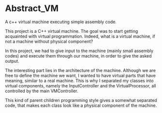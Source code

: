 # Abstract_VM
A c++ virtual machine executing simple assembly code.

This project is a C++ virtual machine. The goal was to start getting acquainted with virtual programmation.
Indeed, what is a virtual machine, if not a machine without physical component?

In this project, we had to give input to the machine (mainly small assembly codes) and execute them through our machine,
in order to give the asked output.

The interesting part lies in the architecture of the machine. Although we are free to define the machine we want,
I wanted to have virtual parts that have meaning, similar to a real machine. This is why I separated my classes
into virtual components, namely the InputController and the VirtualProcessor, all controlled by the main VMController.

This kind of parent children programming style gives a somewhat separated code, that makes each class look like a physical
component of the machine.
